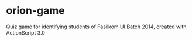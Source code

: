 # orion-game
Quiz game for identifying students of Fasilkom UI Batch 2014, created with ActionScript 3.0
